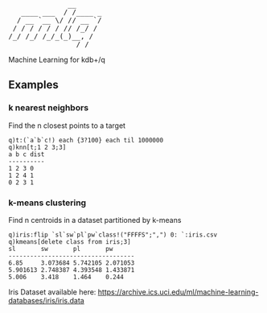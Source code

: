 <pre>
              __      
   ____ ___  / /____ _
  / __ `__ \/ // __ `/
 / / / / / / // /_/ / 
/_/ /_/ /_/_(_)__, /  
                /_/   
</pre>

Machine Learning for kdb+/q

## Examples

### k nearest neighbors

Find the n closest points to a target

    q)t:(`a`b`c!) each {3?100} each til 1000000
    q)knn[t;1 2 3;3]
    a b c dist
    ----------
    1 2 3 0
    1 2 4 1
    0 2 3 1
    
### k-means clustering
 
Find n centroids in a dataset partitioned by k-means
 
    q)iris:flip `sl`sw`pl`pw`class!("FFFFS";",") 0: `:iris.csv
    q)kmeans[delete class from iris;3]
    sl       sw       pl       pw
    -----------------------------------
    6.85     3.073684 5.742105 2.071053
    5.901613 2.748387 4.393548 1.433871
    5.006    3.418    1.464    0.244
    
Iris Dataset available here: https://archive.ics.uci.edu/ml/machine-learning-databases/iris/iris.data
